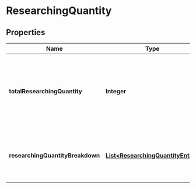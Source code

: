 
# ResearchingQuantity

## Properties
Name | Type | Description | Notes
------------ | ------------- | ------------- | -------------
**totalResearchingQuantity** | **Integer** | The total number of units currently being researched in Amazon&#39;s fulfillment network. |  [optional]
**researchingQuantityBreakdown** | [**List&lt;ResearchingQuantityEntry&gt;**](ResearchingQuantityEntry.md) | A list of quantity details for items currently being researched. |  [optional]



